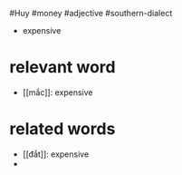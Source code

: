 #Huy #money #adjective #southern-dialect



- expensive

# relevant word
- [[mắc]]: expensive

# related words
- [[đắt]]: expensive 
- 